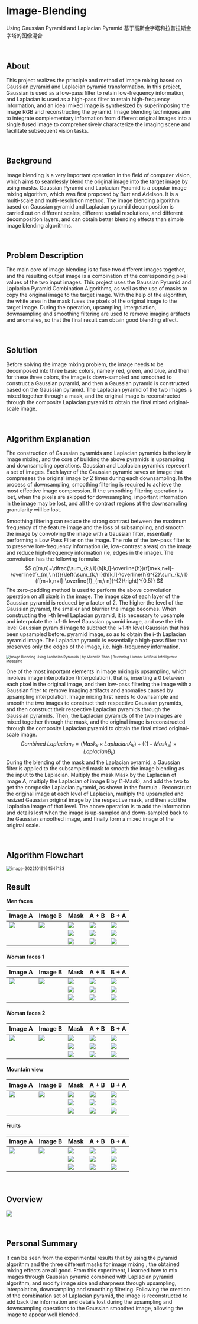 # Image-Blending
 Using Gaussian Pyramid and Laplacian Pyramid   基于高斯金字塔和拉普拉斯金字塔的图像混合

<br />

## About

This project realizes the principle and method of image mixing based on Gaussian pyramid and Laplacian pyramid transformation. In this project, Gaussian is used as a low-pass filter to retain low-frequency information, and Laplacian is used as a high-pass filter to retain high-frequency information, and an ideal mixed image is synthesized by superimposing the image RGB and reconstructing the pyramid. Image blending techniques aim to integrate complementary information from different original images into a single fused image to comprehensively characterize the imaging scene and facilitate subsequent vision tasks.

<br />

## Background

Image blending is a very important operation in the field of computer vision, which aims to seamlessly blend the original image into the target image by using masks. Gaussian Pyramid and Laplacian Pyramid is a popular image mixing algorithm, which was first proposed by Burt and Adelson. It is a multi-scale and multi-resolution method. The image blending algorithm based on Gaussian pyramid and Laplacian pyramid decomposition is carried out on different scales, different spatial resolutions, and different decomposition layers, and can obtain better blending effects than simple image blending algorithms.

<br />

## Problem Description

The main core of image blending is to fuse two different images together, and the resulting output image is a combination of the corresponding pixel values of the two input images. This project uses the Gaussian Pyramid and Laplacian Pyramid Combination Algorithms, as well as the use of masks to copy the original image to the target image. With the help of the algorithm, the white area in the mask fuses the pixels of the original image to the target image. During the operation, upsampling, interpolation, downsampling and smoothing filtering are used to remove imaging artifacts and anomalies, so that the final result can obtain good blending effect.

<br />

## Solution

Before solving the image mixing problem, the image needs to be decomposed into three basic colors, namely red, green, and blue, and then for these three colors, the image is down-sampled and smoothed to construct a Gaussian pyramid, and then a Gaussian pyramid is constructed based on the Gaussian pyramid. The Laplacian pyramid of the two images is mixed together through a mask, and the original image is reconstructed through the composite Laplacian pyramid to obtain the final mixed original-scale image.

<br />

## Algorithm Explanation

The construction of Gaussian pyramids and Laplacian pyramids is the key in image mixing, and the core of building the above pyramids is upsampling and downsampling operations. Gaussian and Laplacian pyramids represent a set of images. Each layer of the Gaussian pyramid saves an image that compresses the original image by 2 times during each downsampling. In the process of downsampling, smoothing filtering is required to achieve the most effective image compression. If the smoothing filtering operation is lost, when the pixels are skipped for downsampling, important information in the image may be lost, and all the contrast regions at the downsampling granularity will be lost. 

Smoothing filtering can reduce the strong contrast between the maximum frequency of the feature image and the loss of subsampling, and smooth the image by convolving the image with a Gaussian filter, essentially performing a Low Pass Filter on the image. The role of the low-pass filter is to preserve low-frequency information (ie, low-contrast areas) on the image and reduce high-frequency information (ie, edges in the image). The convolution has the following formula:
$$
g[m,n]=\dfrac{\sum_{k,\ l}(h[k,l]-\overline{h})(f[m+k,n+l]-\overline{f}_{m,\ n})}{\left(\sum_{k,\ l}(h[k,l]-\overline{h})^{2}\sum_{k,\ l}(f[m+k,n+l]-\overline{f}_{m,\ n})^{2}\right)^{0.5}}
$$
The zero-padding method is used to perform the above convolution operation on all pixels in the image. The image size of each layer of the Gaussian pyramid is reduced by a factor of 2. The higher the level of the Gaussian pyramid, the smaller and blurrier the image becomes. When constructing the i-th level Laplacian pyramid, it is necessary to upsample and interpolate the i+1-th level Gaussian pyramid image, and use the i-th level Gaussian pyramid image to subtract the i+1-th level Gaussian that has been upsampled before. pyramid image, so as to obtain the i-th Laplacian pyramid image. The Laplacian pyramid is essentially a high-pass filter that preserves only the edges of the image, i.e. high-frequency information.

<img src="README/1lVZXdX3TszKswmqGivSc-g.png" alt="Image Blending Using Laplacian Pyramids | by Michelle Zhao | Becoming  Human: Artificial Intelligence Magazine" style="zoom: 67%;" />

One of the most important elements in image mixing is upsampling, which involves image interpolation (Interpolation), that is, inserting a 0 between each pixel in the original image, and then low-pass filtering the image with a Gaussian filter to remove Imaging artifacts and anomalies caused by upsampling interpolation. Image mixing first needs to downsample and smooth the two images to construct their respective Gaussian pyramids, and then construct their respective Laplacian pyramids through the Gaussian pyramids. Then, the Laplacian pyramids of the two images are mixed together through the mask, and the original image is reconstructed through the composite Laplacian pyramid to obtain the final mixed original-scale image.
$$
Combined \ Laplacian_{k} = (Mask_{k} \times LaplacianA_{k})+((1-Mask_{k}) \times LaplacianB_{k})
$$
During the blending of the mask and the Laplacian pyramid, a Gaussian filter is applied to the subsampled mask to smooth the image blending as the input to the Laplacian. Multiply the mask Mask by the Laplacian of image A, multiply the Laplacian of image B by (1-Mask), and add the two to get the composite Laplacian pyramid, as shown in the formula . Reconstruct the original image at each level of Laplacian, multiply the upsampled and resized Gaussian original image by the respective mask, and then add the Laplacian image of that level. The above operation is to add the information and details lost when the image is up-sampled and down-sampled back to the Gaussian smoothed image, and finally form a mixed image of the original scale.

<br />

## Algorithm Flowchart

<img src="README/image-20221019164547133.png" alt="image-20221019164547133" style="zoom:80%;" />

<br />

## Result

**Men faces**

| Image A              | Image B              | Mask                   | A + B                       | B + A                                       |
| -------------------- | -------------------- | ---------------------- | --------------------------- | ------------------------------------------- |
| ![](README/men1.jpg) | ![](README/men2.jpg) | ![](README/mask.jpg)   | ![](result/finalblend1.png) | ![](README/finalblend2-166478236560413.png) |
|                      |                      | ![](README/mask2.jpeg) | ![](README/finalblend3.png) | ![](README/finalblend4.png)                 |
|                      |                      | ![](README/mask3.jpg)  | ![](README/finalblend5.png) | ![](README/finalblend6.png)                 |



#### **Woman faces 1**

| Image A                | Image B                | Mask                   | A + B                        | B + A                                        |
| ---------------------- | ---------------------- | ---------------------- | ---------------------------- | -------------------------------------------- |
| ![](README/woman1.jpg) | ![](README/woman4.jpg) | ![](README/mask.jpg)   | ![](result/finalblend7.png)  | ![](README/finalblend8.png)                  |
|                        |                        | ![](README/mask2.jpeg) | ![](README/finalblend9.png)  | ![](README/finalblend10-166478268308320.png) |
|                        |                        | ![](README/mask3.jpg)  | ![](README/finalblend11.png) | ![](README/finalblend12.png)                 |



#### **Woman faces 2**

| Image A                | Image B                | Mask                   | A + B                        | B + A                        |
| ---------------------- | ---------------------- | ---------------------- | ---------------------------- | ---------------------------- |
| ![](README/woman5.jpg) | ![](README/woman6.jpg) | ![](README/mask.jpg)   | ![](README/finalblend13.png) | ![](README/finalblend14.png) |
|                        |                        | ![](README/mask2.jpeg) | ![](README/finalblend15.png) | ![](README/finalblend16.png) |
|                        |                        | ![](README/mask3.jpg)  | ![](README/finalblend17.png) | ![](README/finalblend18.png) |



#### **Mountain view**

| Image A                   | Image B                   | Mask                   | A + B                        | B + A                        |
| ------------------------- | ------------------------- | ---------------------- | ---------------------------- | ---------------------------- |
| ![](README/mountain1.jpg) | ![](README/mountain2.jpg) | ![](README/mask.jpg)   | ![](README/finalblend19.png) | ![](README/finalblend20.png) |
|                           |                           | ![](README/mask2.jpeg) | ![](README/finalblend21.png) | ![](README/finalblend22.png) |
|                           |                           | ![](README/mask3.jpg)  | ![](README/finalblend23.png) | ![](README/finalblend24.png) |



#### **Fruits**

| Image A               | Image B                | Mask                   | A + B                        | B + A                        |
| --------------------- | ---------------------- | ---------------------- | ---------------------------- | ---------------------------- |
| ![](README/apple.jpg) | ![](README/orange.jpg) | ![](README/mask.jpg)   | ![](README/finalblend25.png) | ![](README/finalblend26.png) |
|                       |                        | ![](README/mask2.jpeg) | ![](README/finalblend27.png) | ![](README/finalblend28.png) |
|                       |                        | ![](README/mask3.jpg)  | ![](README/finalblend29.png) | ![](README/finalblend30.png) |

<br />

## Overview

![](README/Laplacian.png)

<br />

## Personal Summary

It can be seen from the experimental results that by using the pyramid algorithm and the three different masks for image mixing , the obtained mixing effects are all good. From this experiment, I learned how to mix images through Gaussian pyramid combined with Laplacian pyramid algorithm, and modify image size and sharpness through upsampling, interpolation, downsampling and smoothing filtering. Following the creation of the combination set of Laplacian pyramid, the image is reconstructed to add back the information and details lost during the upsampling and downsampling operations to the Gaussian smoothed image, allowing the image to appear well blended.
